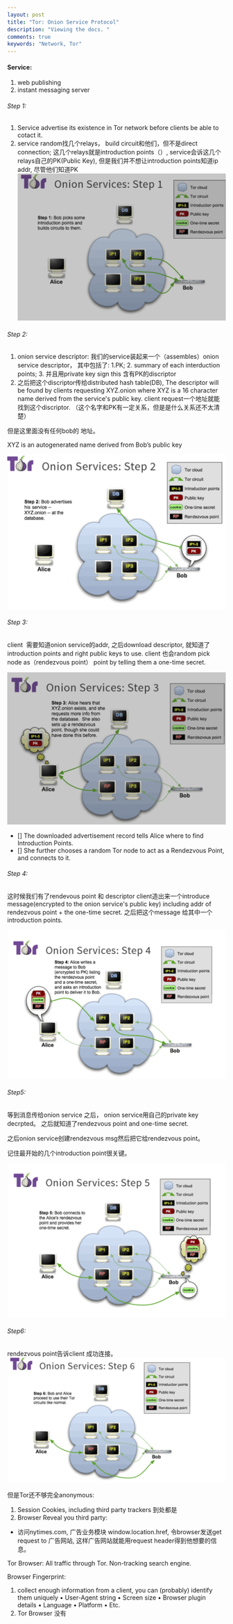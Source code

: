 ```yaml
---
layout: post
title: "Tor: Onion Service Protocol"
description: "Viewing the docs. "
comments: true
keywords: "Network, Tor"
---
```



#### Service:
1. web publishing
2. instant messaging server


###### Step 1:

1. Service advertise its existence in Tor network before clients be able to cotact it.
2. service random找几个relays， build circuit和他们，但不是direct connection; 这几个relays就是introduction points（）, service会诉这几个relays自己的PK(Public Key), 但是我们并不想让introduction points知道ip addr, 尽管他们知道PK
![step1](/assets/images/tor/step1.png)

###### Step 2:
1. onion service descriptor: 我们的service装起来一个（assembles）onion service descriptor， 其中包括了:
    1.PK; 
    2. summary of each interduction points; 
    3. 并且用private key sign this 含有PK的discriptor
2. 之后把这个discriptor传给distributed hash table(DB), The descriptor will be found by clients requesting XYZ.onion where XYZ is a 16 character name derived from the service's public key. client request一个地址就能找到这个discriptor. （这个名字和PK有一定关系，但是是什么关系还不太清楚）

但是这里面没有任何bob的 地址。

XYZ is an autogenerated name derived from Bob’s public key

![step2](/assets/images/tor/step2.png)


###### Step 3: 

client  需要知道onion service的addr, 之后download descriptor, 就知道了introduction points and right public keys to use. 
client 也会random pick node as（rendezvous point） point by telling them a one-time secret. 

![step3](/assets/images/tor/step3.png)

- [] The downloaded advertisement record tells Alice where to find Introduction Points.
- [] She further chooses a random Tor node to act as a Rendezvous Point, and connects to it.

###### Step 4: 

这时候我们有了rendevous point 和 descriptor
client造出来一个introduce message(encrypted to the onion service's public key) including addr of rendezvous point + the one-time secret.
之后把这个message 给其中一个introduction points. 

![Step 4](/assets/images/tor/step4.png)



###### Step5:

等到消息传给onion service 之后， onion service用自己的private key decrpted。 之后就知道了rendezvous point and one-time secret. 

之后onion service创建rendezvous msg然后把它给rendezvous point。 

记住最开始的几个introduction point很关键。 


![Step 5](/assets/images/tor/step5.png)


###### Step6:

rendezvous point告诉client 成功连接。 
![Step 6](/assets/images/tor/step6.png)





但是Tor还不够完全anonymous: 
1. Session Cookies, including third party trackers 到处都是
2. Browser Reveal you
third party:
- 访问nytimes.com, 广告业务模块<js code> window.location.href, 令browser发送get request to 广告网站, 这样广告网站就能用request header得到他想要的信息。


Tor Browser: All traffic through Tor.
Non-tracking search engine. 

Browser Fingerprint:
1.  collect enough information from a client, you can (probably) identify them uniquely
• User-Agent string
• Screen size
• Browser plugin details • Language
• Platform
• Etc.
2. Tor Browser 没有




